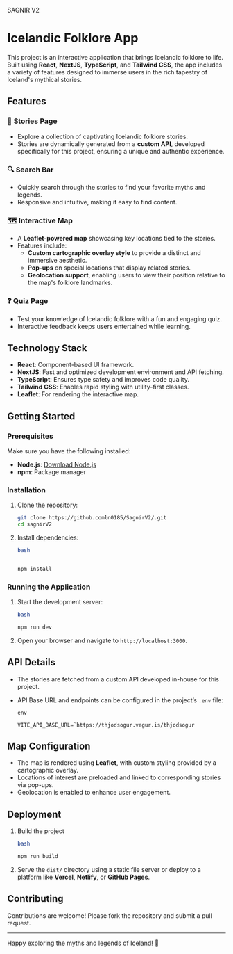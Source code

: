 SAGNIR V2

# Icelandic Folklore App

This project is an interactive application that brings Icelandic folklore to life. Built using **React**, **NextJS**, **TypeScript**, and **Tailwind CSS**, the app includes a variety of features designed to immerse users in the rich tapestry of Iceland's mythical stories.

## Features

### 📜 **Stories Page**

- Explore a collection of captivating Icelandic folklore stories.
- Stories are dynamically generated from a **custom API**, developed specifically for this project, ensuring a unique and authentic experience.

### 🔍 **Search Bar**

- Quickly search through the stories to find your favorite myths and legends.
- Responsive and intuitive, making it easy to find content.

### 🗺️ **Interactive Map**

- A **Leaflet-powered map** showcasing key locations tied to the stories.
- Features include:
  - **Custom cartographic overlay style** to provide a distinct and immersive aesthetic.
  - **Pop-ups** on special locations that display related stories.
  - **Geolocation support**, enabling users to view their position relative to the map's folklore landmarks.

### ❓ **Quiz Page**

- Test your knowledge of Icelandic folklore with a fun and engaging quiz.
- Interactive feedback keeps users entertained while learning.

## Technology Stack

- **React**: Component-based UI framework.
- **NextJS**: Fast and optimized development environment and API fetching.
- **TypeScript**: Ensures type safety and improves code quality.
- **Tailwind CSS**: Enables rapid styling with utility-first classes.
- **Leaflet**: For rendering the interactive map.

## Getting Started

### Prerequisites

Make sure you have the following installed:

- **Node.js**: [Download Node.js](https://nodejs.org/)
- **npm**: Package manager

### Installation

1. Clone the repository:

   ```bash
   git clone https://github.comln0185/SagnirV2/.git
   cd sagnirV2

   ```

2. Install dependencies:

   ```bash
   bash


   npm install

   ```

### Running the Application

1. Start the development server:

   ```bash
   bash

   npm run dev

   ```

2. Open your browser and navigate to `http://localhost:3000`.

## API Details

- The stories are fetched from a custom API developed in-house for this project.
- API Base URL and endpoints can be configured in the project’s `.env` file:

  ```
  env
  
  VITE_API_BASE_URL=`https://thjodsogur.vegur.is/thjodsogur

  ```

## Map Configuration

- The map is rendered using **Leaflet**, with custom styling provided by a cartographic overlay.
- Locations of interest are preloaded and linked to corresponding stories via pop-ups.
- Geolocation is enabled to enhance user engagement.

## Deployment

1. Build the project

   ```bash
   bash

   npm run build

   ```

2. Serve the `dist/` directory using a static file server or deploy to a platform like **Vercel**, **Netlify**, or **GitHub Pages**.

## Contributing

Contributions are welcome! Please fork the repository and submit a pull request.

---

Happy exploring the myths and legends of Iceland! 🌋
